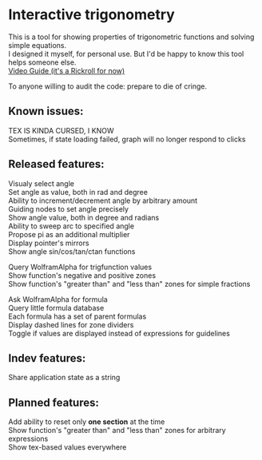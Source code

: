 # Interactive trigonometry

This is a tool for showing properties of trigonometric functions and solving simple equations.<br>
I designed it myself, for personal use. But I'd be happy to know this tool helps someone else.<br>
[Video Guide (it's a Rickroll for now)](https://youtu.be/dQw4w9WgXcQ)<br>

To anyone willing to audit the code: prepare to die of cringe.

## Known issues:

TEX IS KINDA CURSED, I KNOW<br>
Sometimes, if state loading failed, graph will no longer respond to clicks<br>

## Released features:

Visualy select angle<br>
Set angle as value, both in rad and degree<br>
Ability to increment/decrement angle by arbitrary amount<br>
Guiding nodes to set angle precisely<br>
Show angle value, both in degree and radians<br>
Ability to sweep arc to specified angle<br>
Propose pi as an additional multiplier<br>
Display pointer's mirrors<br>
Show angle sin/cos/tan/ctan functions<br>

Query WolframAlpha for trigfunction values<br>
Show function's negative and positive zones<br>
Show function's "greater than" and "less than" zones for simple fractions<br>

Ask WolframAlpha for formula<br>
Query little formula database<br>
Each formula has a set of parent formulas<br>
Display dashed lines for zone dividers<br>
Toggle if values are displayed instead of expressions for guidelines<br>

## Indev features:

Share application state as a string<br>

## Planned features:

Add ability to reset only **one section** at the time<br>
Show function's "greater than" and "less than" zones for arbitrary expressions<br>
Show tex-based values everywhere<br>
